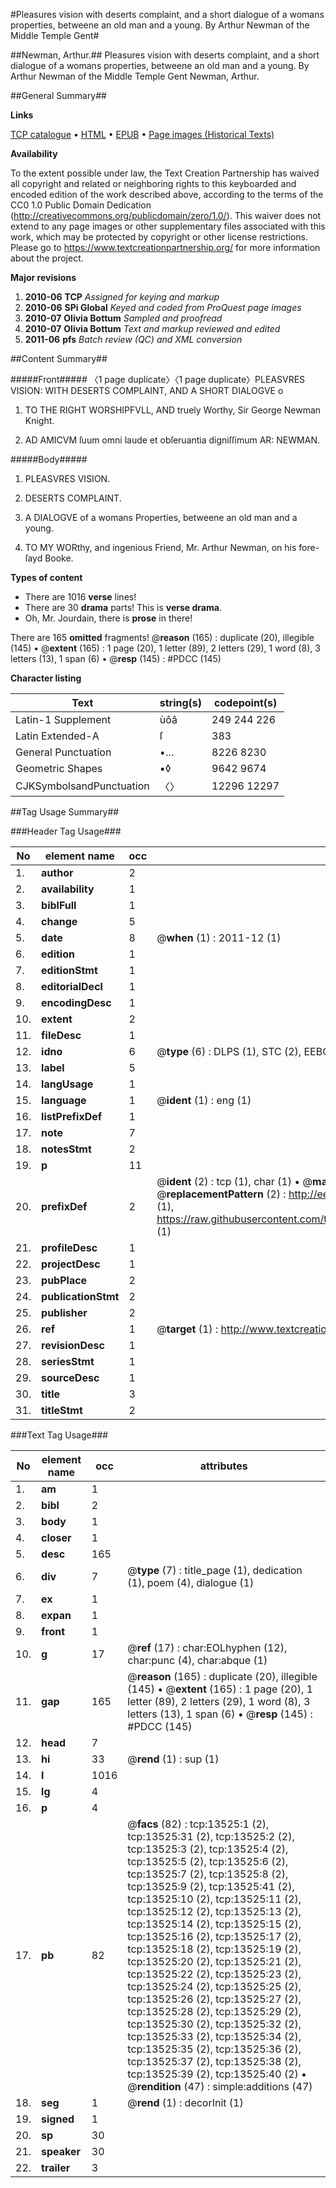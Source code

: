 #Pleasures vision with deserts complaint, and a short dialogue of a womans properties, betweene an old man and a young. By Arthur Newman of the Middle Temple Gent#

##Newman, Arthur.##
Pleasures vision with deserts complaint, and a short dialogue of a womans properties, betweene an old man and a young. By Arthur Newman of the Middle Temple Gent
Newman, Arthur.

##General Summary##

**Links**

[TCP catalogue](http://www.ota.ox.ac.uk/tcp/)  • 
[HTML](http://tei.it.ox.ac.uk/tcp/Texts-HTML/free/A08/A08132.html)  • 
[EPUB](http://tei.it.ox.ac.uk/tcp/Texts-EPUB/free/A08/A08132.epub) • 
[Page images (Historical Texts)](https://historicaltexts.jisc.ac.uk/eebo-99848432e)

**Availability**

To the extent possible under law, the Text Creation Partnership has waived all copyright and related or neighboring rights to this keyboarded and encoded edition of the work described above, according to the terms of the CC0 1.0 Public Domain Dedication (http://creativecommons.org/publicdomain/zero/1.0/). This waiver does not extend to any page images or other supplementary files associated with this work, which may be protected by copyright or other license restrictions. Please go to https://www.textcreationpartnership.org/ for more information about the project.

**Major revisions**

1. __2010-06__ __TCP__ *Assigned for keying and markup*
1. __2010-06__ __SPi Global__ *Keyed and coded from ProQuest page images*
1. __2010-07__ __Olivia Bottum__ *Sampled and proofread*
1. __2010-07__ __Olivia Bottum__ *Text and markup reviewed and edited*
1. __2011-06__ __pfs__ *Batch review (QC) and XML conversion*

##Content Summary##

#####Front#####
〈1 page duplicate〉〈1 page duplicate〉PLEASVRES VISION: WITH DESERTS COMPLAINT, AND A SHORT DIALOGVE o
1. TO THE RIGHT WORSHIPFVLL, AND truely Worthy, Sir George Newman Knight.

1. AD AMICVM ſuum omni laude et obſeruantia digniſſimum AR: NEWMAN.

#####Body#####

1. PLEASVRES VISION.

1. DESERTS COMPLAINT.

1. A DIALOGVE of a womans Properties, betweene an old man and a young.

1. TO MY WORthy, and ingenious Friend, Mr. Arthur Newman, on his fore-ſayd Booke.

**Types of content**

  * There are 1016 **verse** lines!
  * There are 30 **drama** parts! This is **verse drama**.
  * Oh, Mr. Jourdain, there is **prose** in there!

There are 165 **omitted** fragments! 
 @__reason__ (165) : duplicate (20), illegible (145)  •  @__extent__ (165) : 1 page (20), 1 letter (89), 2 letters (29), 1 word (8), 3 letters (13), 1 span (6)  •  @__resp__ (145) : #PDCC (145)

**Character listing**


|Text|string(s)|codepoint(s)|
|---|---|---|
|Latin-1 Supplement|ùôâ|249 244 226|
|Latin Extended-A|ſ|383|
|General Punctuation|•…|8226 8230|
|Geometric Shapes|▪◊|9642 9674|
|CJKSymbolsandPunctuation|〈〉|12296 12297|

##Tag Usage Summary##

###Header Tag Usage###

|No|element name|occ|attributes|
|---|---|---|---|
|1.|__author__|2||
|2.|__availability__|1||
|3.|__biblFull__|1||
|4.|__change__|5||
|5.|__date__|8| @__when__ (1) : 2011-12 (1)|
|6.|__edition__|1||
|7.|__editionStmt__|1||
|8.|__editorialDecl__|1||
|9.|__encodingDesc__|1||
|10.|__extent__|2||
|11.|__fileDesc__|1||
|12.|__idno__|6| @__type__ (6) : DLPS (1), STC (2), EEBO-CITATION (1), PROQUEST (1), VID (1)|
|13.|__label__|5||
|14.|__langUsage__|1||
|15.|__language__|1| @__ident__ (1) : eng (1)|
|16.|__listPrefixDef__|1||
|17.|__note__|7||
|18.|__notesStmt__|2||
|19.|__p__|11||
|20.|__prefixDef__|2| @__ident__ (2) : tcp (1), char (1)  •  @__matchPattern__ (2) : ([0-9\-]+):([0-9IVX]+) (1), (.+) (1)  •  @__replacementPattern__ (2) : http://eebo.chadwyck.com/downloadtiff?vid=$1&page=$2 (1), https://raw.githubusercontent.com/textcreationpartnership/Texts/master/tcpchars.xml#$1 (1)|
|21.|__profileDesc__|1||
|22.|__projectDesc__|1||
|23.|__pubPlace__|2||
|24.|__publicationStmt__|2||
|25.|__publisher__|2||
|26.|__ref__|1| @__target__ (1) : http://www.textcreationpartnership.org/docs/. (1)|
|27.|__revisionDesc__|1||
|28.|__seriesStmt__|1||
|29.|__sourceDesc__|1||
|30.|__title__|3||
|31.|__titleStmt__|2||


###Text Tag Usage###

|No|element name|occ|attributes|
|---|---|---|---|
|1.|__am__|1||
|2.|__bibl__|2||
|3.|__body__|1||
|4.|__closer__|1||
|5.|__desc__|165||
|6.|__div__|7| @__type__ (7) : title_page (1), dedication (1), poem (4), dialogue (1)|
|7.|__ex__|1||
|8.|__expan__|1||
|9.|__front__|1||
|10.|__g__|17| @__ref__ (17) : char:EOLhyphen (12), char:punc (4), char:abque (1)|
|11.|__gap__|165| @__reason__ (165) : duplicate (20), illegible (145)  •  @__extent__ (165) : 1 page (20), 1 letter (89), 2 letters (29), 1 word (8), 3 letters (13), 1 span (6)  •  @__resp__ (145) : #PDCC (145)|
|12.|__head__|7||
|13.|__hi__|33| @__rend__ (1) : sup (1)|
|14.|__l__|1016||
|15.|__lg__|4||
|16.|__p__|4||
|17.|__pb__|82| @__facs__ (82) : tcp:13525:1 (2), tcp:13525:31 (2), tcp:13525:2 (2), tcp:13525:3 (2), tcp:13525:4 (2), tcp:13525:5 (2), tcp:13525:6 (2), tcp:13525:7 (2), tcp:13525:8 (2), tcp:13525:9 (2), tcp:13525:41 (2), tcp:13525:10 (2), tcp:13525:11 (2), tcp:13525:12 (2), tcp:13525:13 (2), tcp:13525:14 (2), tcp:13525:15 (2), tcp:13525:16 (2), tcp:13525:17 (2), tcp:13525:18 (2), tcp:13525:19 (2), tcp:13525:20 (2), tcp:13525:21 (2), tcp:13525:22 (2), tcp:13525:23 (2), tcp:13525:24 (2), tcp:13525:25 (2), tcp:13525:26 (2), tcp:13525:27 (2), tcp:13525:28 (2), tcp:13525:29 (2), tcp:13525:30 (2), tcp:13525:32 (2), tcp:13525:33 (2), tcp:13525:34 (2), tcp:13525:35 (2), tcp:13525:36 (2), tcp:13525:37 (2), tcp:13525:38 (2), tcp:13525:39 (2), tcp:13525:40 (2)  •  @__rendition__ (47) : simple:additions (47)|
|18.|__seg__|1| @__rend__ (1) : decorInit (1)|
|19.|__signed__|1||
|20.|__sp__|30||
|21.|__speaker__|30||
|22.|__trailer__|3||
